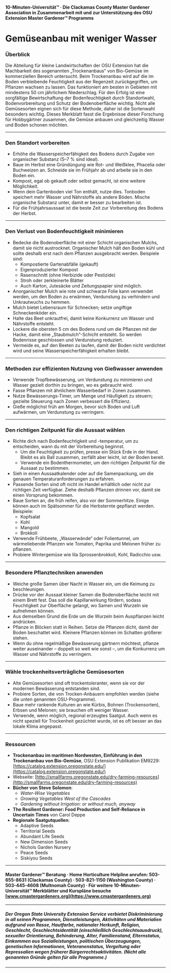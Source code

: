 #### 10-Minuten-Universität™ · Die Clackamas County Master Gardener Association in Zusammenarbeit mit und zur Unterstützung des OSU Extension Master Gardener™ Programms

# Gemüseanbau mit weniger Wasser

### Überblick

Die Abteilung für kleine Landwirtschaften der OSU Extension hat die Machbarkeit des sogenannten „Trockenanbaus“ von Bio-Gemüse im kommerziellen Bereich untersucht. Beim Trockenanbau wird auf die im Boden verbleibende Feuchtigkeit aus der Regenzeit zurückgegriffen, um Pflanzen wachsen zu lassen. Das funktioniert am besten in Gebieten mit mindestens 50 cm jährlichem Niederschlag. Für den Erfolg ist eine sorgfältige Bewirtschaftung der Bodenfeuchtigkeit durch Standortwahl, Bodenvorbereitung und Schutz der Bodenoberfläche wichtig. Nicht alle Gemüsesorten eignen sich für diese Methode, daher ist die Sortenwahl besonders wichtig. Dieses Merkblatt fasst die Ergebnisse dieser Forschung für Hobbygärtner zusammen, die Gemüse anbauen und gleichzeitig Wasser und Boden schonen möchten.

---

### Den Standort vorbereiten

- Erhöhe die Wasserspeicherfähigkeit des Bodens durch Zugabe von organischer Substanz (5–7 % sind ideal).
- Baue im Herbst eine Gründüngung wie Rot- und Weißklee, Phacelia oder Buchweizen an. Schneide sie im Frühjahr ab und arbeite sie in den Boden ein.
- Kompost, egal ob gekauft oder selbst gemacht, ist eine weitere Möglichkeit.
- Wenn dein Gartenboden viel Ton enthält, nutze dies. Tonboden speichert mehr Wasser und Nährstoffe als andere Böden. Mische organische Substanz unter, damit er besser zu bearbeiten ist.
- Für die Frühjahrsaussaat ist die beste Zeit zur Vorbereitung des Bodens der Herbst.

---

### Den Verlust von Bodenfeuchtigkeit minimieren

- Bedecke die Bodenoberfläche mit einer Schicht organischen Mulchs, damit sie nicht austrocknet. Organischer Mulch hält den Boden kühl und sollte deshalb erst nach dem Pflanzen ausgebracht werden. Beispiele sind:
  - Kompostierte Gartenabfälle (gekauft)
  - Eigenproduzierter Kompost
  - Rasenschnitt (ohne Herbizide oder Pestizide)
  - Stroh oder zerkleinerte Blätter
  - Auch Karton, Jutesäcke und Zeitungspapier sind möglich.
- Anorganischer Mulch wie rote und schwarze Folie kann verwendet werden, um den Boden zu erwärmen, Verdunstung zu verhindern und Unkrautwuchs zu hemmen.
- Mulch bietet Lebensraum für Schnecken; setze ungiftige Schneckenköder ein.
- Halte das Beet unkrautfrei, damit keine Konkurrenz um Wasser und Nährstoffe entsteht.
- Lockere die obersten 5 cm des Bodens rund um die Pflanzen mit der Hacke, damit eine „Staubmulch“-Schicht entsteht. So werden Bodenrisse geschlossen und Verdunstung reduziert.
- Vermeide es, auf den Beeten zu laufen, damit der Boden nicht verdichtet wird und seine Wasserspeicherfähigkeit erhalten bleibt.

---

### Methoden zur effizienten Nutzung von Gießwasser anwenden

- Verwende Tropfbewässerung, um Verdunstung zu minimieren und Wasser gezielt dorthin zu bringen, wo es gebraucht wird.
- Fasse Pflanzen mit ähnlichem Wasserbedarf in Zonen zusammen.
- Nutze Bewässerungs-Timer, um Menge und Häufigkeit zu steuern; gezielte Steuerung nach Zonen verbessert die Effizienz.
- Gieße möglichst früh am Morgen, bevor sich Boden und Luft aufwärmen, um Verdunstung zu verringern.

---

### Den richtigen Zeitpunkt für die Aussaat wählen

- Richte dich nach Bodenfeuchtigkeit und -temperatur, um zu entscheiden, wann du mit der Vorbereitung beginnst.
  - Um die Feuchtigkeit zu prüfen, presse ein Stück Erde in der Hand. Bleibt es als Ball zusammen, zerfällt aber leicht, ist der Boden bereit.
  - Verwende ein Bodenthermometer, um den richtigen Zeitpunkt für die Aussaat zu bestimmen.
- Sieh in einen Aussaatkalender oder auf die Samenpackung, um die genauen Temperaturanforderungen zu erfahren.
- Passende Sorten sind oft nicht im Handel erhältlich oder nicht zur richtigen Zeit verfügbar. Ziehe deshalb Pflanzen drinnen vor, damit sie einen Vorsprung bekommen.
- Baue Sorten an, die früh reifen, also vor der Sommerhitze. Einige können auch im Spätsommer für die Herbsternte gepflanzt werden. Beispiele:
  - Kopfsalat
  - Kohl
  - Mangold
  - Brokkoli
- Verwende Frühbeete, „Wasserwände“ oder Folientunnel, um wärmeliebende Pflanzen wie Tomaten, Paprika und Melonen früher zu pflanzen.
- Probiere Wintergemüse wie lila Sprossenbrokkoli, Kohl, Radicchio usw.

---

### Besondere Pflanztechniken anwenden

- Weiche große Samen über Nacht in Wasser ein, um die Keimung zu beschleunigen.
- Drücke vor der Aussaat kleiner Samen die Bodenoberfläche leicht mit einem Brett fest. Das soll die Kapillarwirkung fördern, sodass Feuchtigkeit zur Oberfläche gelangt, wo Samen und Wurzeln sie aufnehmen können.
- Aus demselben Grund die Erde um die Wurzeln beim Auspflanzen leicht andrücken.
- Pflanze in Blöcken statt in Reihen. Setze die Pflanzen dicht, damit der Boden beschattet wird. Kleinere Pflanzen können im Schatten größerer stehen.
- Wenn du ohne regelmäßige Bewässerung gärtnern möchtest, pflanze weiter auseinander – doppelt so weit wie sonst –, um die Konkurrenz um Wasser und Nährstoffe zu verringern.

---

### Wähle trockenheitsverträgliche Gemüsesorten

- Alte Gemüsesorten sind oft trockentoleranter, wenn sie vor der modernen Bewässerung entstanden sind.
- Probiere Sorten, die von Trocken-Anbauern empfohlen werden (siehe die unten genannten OSU-Programme).
- Baue mehr rankende Kulturen an wie Kürbis, Bohnen (Trockensorten), Erbsen und Melonen; sie brauchen oft weniger Wasser.
- Verwende, wenn möglich, regional erzeugtes Saatgut. Auch wenn es nicht speziell für Trockenheit gezüchtet wurde, ist es oft besser an das lokale Klima angepasst.

---

### Ressourcen

- **Trockenanbau im maritimen Nordwesten, Einführung in den Trockenanbau von Bio-Gemüse**, OSU Extension Publikation EM9229: [https://catalog.extension.oregonstate.edu/](https://catalog.extension.oregonstate.edu/)
- Webseite: [http://smallfarms.oregonstate.edu/dry-farming-resources](http://smallfarms.oregonstate.edu/dry-farming-resources)
- **Bücher von Steve Solomon**:
  - *Water-Wise Vegetables*
  - *Growing Vegetables West of the Cascades*
  - *Gardening without Irrigation: or without much, anyway*
- **The Resilient Gardener: Food Production and Self-Reliance in Uncertain Times** von Carol Deppe
- **Regionale Saatgutquellen**:
  - Adaptive Seeds
  - Territorial Seeds
  - Abundant Life Seeds
  - New Dimension Seeds
  - Nichols Garden Nursery
  - Peace Seeds
  - Siskiyou Seeds

---

#### Master Gardener™ Beratung · Home Horticulture Helpline anrufen: 503-655-8631 (Clackamas County) · 503-821-1150 (Washington County) · 503-445-4608 (Multnomah County) · Für weitere 10-Minuten-Universität™ Merkblätter und Kurspläne besuche [www.cmastergardeners.org](https://www.cmastergardeners.org)

---

##### Der Oregon State University Extension Service verbietet Diskriminierung in all seinen Programmen, Dienstleistungen, Aktivitäten und Materialien aufgrund von Rasse, Hautfarbe, nationaler Herkunft, Religion, Geschlecht, Geschlechtsidentität (einschließlich Geschlechtsausdruck), sexueller Orientierung, Behinderung, Alter, Familienstand, Elternstatus, Einkommen aus Sozialleistungen, politischen Überzeugungen, genetischen Informationen, Veteranenstatus, Vergeltung oder Repressalien wegen früherer Bürgerrechtsaktivitäten. (Nicht alle genannten Gründe gelten für alle Programme.)
---